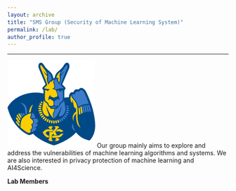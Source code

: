 ```yaml
---
layout: archive
title: "SMS Group (Security of Machine Learning System)"
permalink: /lab/
author_profile: true
---
```


---
<img src="../images/umkc.png" alt="UMKC" width="200"/>
Our group mainly aims to explore and address the vulnerabilities of machine learning algorithms and systems. 
We are also interested in privacy protection of machine learning and AI4Science.


**Lab Members**
<!-- ====== -->

<!-- [Rakib Ul Haque](https://scholar.google.com/citations?user=Le-WWW0AAAAJ&hl=en) received his M.S. degree from University of Chinese Academy of Sciences. He will join SecMLSys as a Ph.D. student. in Spring 2024. He has published several papers on the topic of security and privacy. -->






